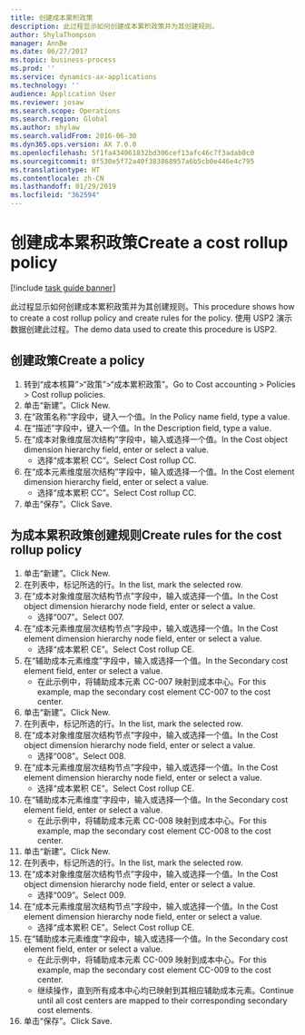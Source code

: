 ```yaml
---
title: 创建成本累积政策
description: 此过程显示如何创建成本累积政策并为其创建规则。
author: ShylaThompson
manager: AnnBe
ms.date: 06/27/2017
ms.topic: business-process
ms.prod: ''
ms.service: dynamics-ax-applications
ms.technology: ''
audience: Application User
ms.reviewer: josaw
ms.search.scope: Operations
ms.search.region: Global
ms.author: shylaw
ms.search.validFrom: 2016-06-30
ms.dyn365.ops.version: AX 7.0.0
ms.openlocfilehash: 5f1fa434061832bd306cef13afc46c7f3adab0c0
ms.sourcegitcommit: 0f530e5f72a40f383868957a6b5cb0e446e4c795
ms.translationtype: HT
ms.contentlocale: zh-CN
ms.lasthandoff: 01/29/2019
ms.locfileid: "362594"
---
```

# <a name="create-a-cost-rollup-policy"></a><span data-ttu-id="fade5-103">创建成本累积政策</span><span class="sxs-lookup"><span data-stu-id="fade5-103">Create a cost rollup policy</span></span>

[!include [task guide banner](../../includes/task-guide-banner.md)]

<span data-ttu-id="fade5-104">此过程显示如何创建成本累积政策并为其创建规则。</span><span class="sxs-lookup"><span data-stu-id="fade5-104">This procedure shows how to create a cost rollup policy and create rules for the policy.</span></span> <span data-ttu-id="fade5-105">使用 USP2 演示数据创建此过程。</span><span class="sxs-lookup"><span data-stu-id="fade5-105">The demo data used to create this procedure is USP2.</span></span>


## <a name="create-a-policy"></a><span data-ttu-id="fade5-106">创建政策</span><span class="sxs-lookup"><span data-stu-id="fade5-106">Create a policy</span></span>
1. <span data-ttu-id="fade5-107">转到“成本核算”>“政策”>“成本累积政策”。</span><span class="sxs-lookup"><span data-stu-id="fade5-107">Go to Cost accounting > Policies > Cost rollup policies.</span></span>
2. <span data-ttu-id="fade5-108">单击“新建”。</span><span class="sxs-lookup"><span data-stu-id="fade5-108">Click New.</span></span>
3. <span data-ttu-id="fade5-109">在“政策名称”字段中，键入一个值。</span><span class="sxs-lookup"><span data-stu-id="fade5-109">In the Policy name field, type a value.</span></span>
4. <span data-ttu-id="fade5-110">在“描述”字段中，键入一个值。</span><span class="sxs-lookup"><span data-stu-id="fade5-110">In the Description field, type a value.</span></span>
5. <span data-ttu-id="fade5-111">在“成本对象维度层次结构”字段中，输入或选择一个值。</span><span class="sxs-lookup"><span data-stu-id="fade5-111">In the Cost object dimension hierarchy field, enter or select a value.</span></span>
    * <span data-ttu-id="fade5-112">选择“成本累积 CC”。</span><span class="sxs-lookup"><span data-stu-id="fade5-112">Select Cost rollup CC.</span></span>  
6. <span data-ttu-id="fade5-113">在“成本元素维度层次结构”字段中，输入或选择一个值。</span><span class="sxs-lookup"><span data-stu-id="fade5-113">In the Cost element dimension hierarchy field, enter or select a value.</span></span>
    * <span data-ttu-id="fade5-114">选择“成本累积 CC”。</span><span class="sxs-lookup"><span data-stu-id="fade5-114">Select Cost rollup CC.</span></span>  
7. <span data-ttu-id="fade5-115">单击“保存”。</span><span class="sxs-lookup"><span data-stu-id="fade5-115">Click Save.</span></span>

## <a name="create-rules-for-the-cost-rollup-policy"></a><span data-ttu-id="fade5-116">为成本累积政策创建规则</span><span class="sxs-lookup"><span data-stu-id="fade5-116">Create rules for the cost rollup policy</span></span>
1. <span data-ttu-id="fade5-117">单击“新建”。</span><span class="sxs-lookup"><span data-stu-id="fade5-117">Click New.</span></span>
2. <span data-ttu-id="fade5-118">在列表中，标记所选的行。</span><span class="sxs-lookup"><span data-stu-id="fade5-118">In the list, mark the selected row.</span></span>
3. <span data-ttu-id="fade5-119">在“成本对象维度层次结构节点”字段中，输入或选择一个值。</span><span class="sxs-lookup"><span data-stu-id="fade5-119">In the Cost object dimension hierarchy node field, enter or select a value.</span></span>
    * <span data-ttu-id="fade5-120">选择“007”。</span><span class="sxs-lookup"><span data-stu-id="fade5-120">Select 007.</span></span>  
4. <span data-ttu-id="fade5-121">在“成本元素维度层次结构节点”字段中，输入或选择一个值。</span><span class="sxs-lookup"><span data-stu-id="fade5-121">In the Cost element dimension hierarchy node field, enter or select a value.</span></span>
    * <span data-ttu-id="fade5-122">选择“成本累积 CE”。</span><span class="sxs-lookup"><span data-stu-id="fade5-122">Select Cost rollup CE.</span></span>  
5. <span data-ttu-id="fade5-123">在“辅助成本元素维度”字段中，输入或选择一个值。</span><span class="sxs-lookup"><span data-stu-id="fade5-123">In the Secondary cost element field, enter or select a value.</span></span>
    * <span data-ttu-id="fade5-124">在此示例中，将辅助成本元素 CC-007 映射到成本中心。</span><span class="sxs-lookup"><span data-stu-id="fade5-124">For this example, map the secondary cost element CC-007 to the cost center.</span></span>  
6. <span data-ttu-id="fade5-125">单击“新建”。</span><span class="sxs-lookup"><span data-stu-id="fade5-125">Click New.</span></span>
7. <span data-ttu-id="fade5-126">在列表中，标记所选的行。</span><span class="sxs-lookup"><span data-stu-id="fade5-126">In the list, mark the selected row.</span></span>
8. <span data-ttu-id="fade5-127">在“成本对象维度层次结构节点”字段中，输入或选择一个值。</span><span class="sxs-lookup"><span data-stu-id="fade5-127">In the Cost object dimension hierarchy node field, enter or select a value.</span></span>
    * <span data-ttu-id="fade5-128">选择“008”。</span><span class="sxs-lookup"><span data-stu-id="fade5-128">Select 008.</span></span>  
9. <span data-ttu-id="fade5-129">在“成本元素维度层次结构节点”字段中，输入或选择一个值。</span><span class="sxs-lookup"><span data-stu-id="fade5-129">In the Cost element dimension hierarchy node field, enter or select a value.</span></span>
    * <span data-ttu-id="fade5-130">选择“成本累积 CE”。</span><span class="sxs-lookup"><span data-stu-id="fade5-130">Select Cost rollup CE.</span></span>  
10. <span data-ttu-id="fade5-131">在“辅助成本元素维度”字段中，输入或选择一个值。</span><span class="sxs-lookup"><span data-stu-id="fade5-131">In the Secondary cost element field, enter or select a value.</span></span>
    * <span data-ttu-id="fade5-132">在此示例中，将辅助成本元素 CC-008 映射到成本中心。</span><span class="sxs-lookup"><span data-stu-id="fade5-132">For this example, map the secondary cost element CC-008 to the cost center.</span></span>  
11. <span data-ttu-id="fade5-133">单击“新建”。</span><span class="sxs-lookup"><span data-stu-id="fade5-133">Click New.</span></span>
12. <span data-ttu-id="fade5-134">在列表中，标记所选的行。</span><span class="sxs-lookup"><span data-stu-id="fade5-134">In the list, mark the selected row.</span></span>
13. <span data-ttu-id="fade5-135">在“成本对象维度层次结构节点”字段中，输入或选择一个值。</span><span class="sxs-lookup"><span data-stu-id="fade5-135">In the Cost object dimension hierarchy node field, enter or select a value.</span></span>
    * <span data-ttu-id="fade5-136">选择“009”。</span><span class="sxs-lookup"><span data-stu-id="fade5-136">Select 009.</span></span>  
14. <span data-ttu-id="fade5-137">在“成本元素维度层次结构节点”字段中，输入或选择一个值。</span><span class="sxs-lookup"><span data-stu-id="fade5-137">In the Cost element dimension hierarchy node field, enter or select a value.</span></span>
    * <span data-ttu-id="fade5-138">选择“成本累积 CE”。</span><span class="sxs-lookup"><span data-stu-id="fade5-138">Select Cost rollup CE.</span></span>  
15. <span data-ttu-id="fade5-139">在“辅助成本元素维度”字段中，输入或选择一个值。</span><span class="sxs-lookup"><span data-stu-id="fade5-139">In the Secondary cost element field, enter or select a value.</span></span>
    * <span data-ttu-id="fade5-140">在此示例中，将辅助成本元素 CC-009 映射到成本中心。</span><span class="sxs-lookup"><span data-stu-id="fade5-140">For this example, map the secondary cost element CC-009 to the cost center.</span></span>  
    * <span data-ttu-id="fade5-141">继续操作，直到所有成本中心均已映射到其相应辅助成本元素。</span><span class="sxs-lookup"><span data-stu-id="fade5-141">Continue until all cost centers are mapped to their corresponding secondary cost elements.</span></span>  
16. <span data-ttu-id="fade5-142">单击“保存”。</span><span class="sxs-lookup"><span data-stu-id="fade5-142">Click Save.</span></span>

